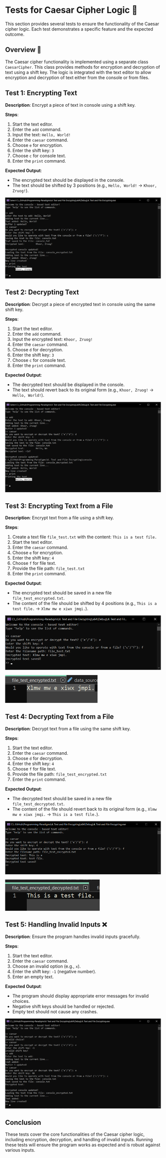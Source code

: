 # Tests for Caesar Cipher Logic 🔐

This section provides several tests to ensure the functionality of the Caesar cipher logic. Each test demonstrates a specific feature and the expected outcome.

## Overview 👀

The Caesar cipher functionality is implemented using a separate class `CaesarCipher`. This class provides methods for encryption and decryption of text using a shift key. The logic is integrated with the text editor to allow encryption and decryption of text either from the console or from files.

## Test 1: Encrypting Text

**Description**: Encrypt a piece of text in console using a shift key.

**Steps**:
1. Start the text editor.
2. Enter the `add` command.
3. Input the text: `Hello, World!`
4. Enter the `caesar` command.
5. Choose `e` for encryption.
6. Enter the shift key: `3`
7. Choose `c` for console text.
8. Enter the `print` command.

**Expected Output**:
- The encrypted text should be displayed in the console.
- The text should be shifted by 3 positions (e.g., `Hello, World!` -> `Khoor, Zruog!`).

![img.png](img1.png)

## Test 2: Decrypting Text

**Description**: Decrypt a piece of encrypted text in console using the same shift key.

**Steps**:
1. Start the text editor.
2. Enter the `add` command.
3. Input the encrypted text: `Khoor, Zruog!`
4. Enter the `caesar` command.
5. Choose `d` for decryption.
6. Enter the shift key: `3`
7. Choose `c` for console text.
8. Enter the `print` command.

**Expected Output**:
- The decrypted text should be displayed in the console.
- The text should revert back to its original form (e.g., `Khoor, Zruog!` -> `Hello, World!`).

![img.png](img2.png)

## Test 3: Encrypting Text from a File

**Description**: Encrypt text from a file using a shift key.

**Steps**:
1. Create a text file `file_test.txt` with the content: `This is a test file.`
2. Start the text editor.
3. Enter the `caesar` command.
4. Choose `e` for encryption.
5. Enter the shift key: `4`
6. Choose `f` for file text.
7. Provide the file path: `file_test.txt`
8. Enter the `print` command.

**Expected Output**:
- The encrypted text should be saved in a new file `file_test_encrypted.txt`.
- The content of the file should be shifted by 4 positions (e.g., `This is a test file.` -> `Xlmw mw e xiwx jmqi.`).

![img_1.png](img3.png)

![img.png](img4.png)

## Test 4: Decrypting Text from a File

**Description**: Decrypt text from a file using the same shift key.

**Steps**:
1. Start the text editor.
2. Enter the `caesar` command.
3. Choose `d` for decryption.
4. Enter the shift key: `4`
5. Choose `f` for file text.
6. Provide the file path: `file_test_encrypted.txt`
7. Enter the `print` command.

**Expected Output**:
- The decrypted text should be saved in a new file `file_test_decrypted.txt`.
- The content of the file should revert back to its original form (e.g., `Xlmw mw e xiwx jmqi.` -> `This is a test file.`).

![img.png](img5.png)

![img.png](img6.png)

## Test 5: Handling Invalid Inputs ❌

**Description**: Ensure the program handles invalid inputs gracefully.

**Steps**:
1. Start the text editor.
2. Enter the `caesar` command.
3. Choose an invalid option (e.g., `x`).
4. Enter the shift key: `-1` (negative number).
5. Enter an empty text.

**Expected Output**:
- The program should display appropriate error messages for invalid choices.
- Negative shift keys should be handled or rejected.
- Empty text should not cause any crashes.

![img.png](img7.png)

## Conclusion

These tests cover the core functionalities of the Caesar cipher logic, including encryption, decryption, and handling of invalid inputs. Running these tests will ensure the program works as expected and is robust against various inputs.
